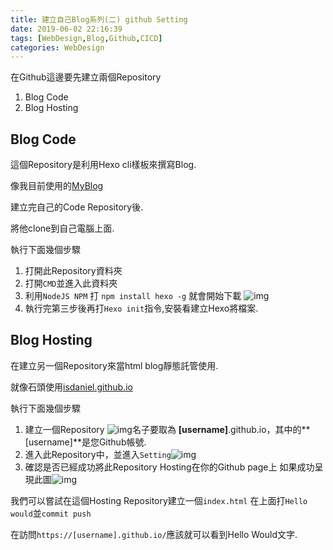 ```yaml
---
title: 建立自己Blog系列(二) github Setting
date: 2019-06-02 22:16:39
tags: [WebDesign,Blog,Github,CICD]
categories: WebDesign
---
```

在Github這邊要先建立兩個Repository

1. Blog Code
2. Blog Hosting

## Blog Code

這個Repository是利用Hexo cli樣板來撰寫Blog.

像我目前使用的[MyBlog](https://github.com/isdaniel/MyBlog)

建立完自己的Code Repository後.

將他clone到自己電腦上面.

執行下面幾個步驟

1. 打開此Repository資料夾
2. 打開`CMD`並進入此資料夾
3. 利用`NodeJS NPM` 打 `npm install hexo -g` 就會開始下載 ![img](/images/github_hosting1.PNG)
4. 執行完第三步後再打`Hexo init`指令,安裝看建立Hexo將檔案.

## Blog Hosting

在建立另一個Repository來當html blog靜態託管使用.

就像石頭使用[isdaniel.github.io](https://github.com/isdaniel/isdaniel.github.io)

執行下面幾個步驟
1. 建立一個Repository ![img](/images/github_hosting.PNG)名子要取為 **[username]**.github.io，其中的**[username]**是您Github帳號.
2. 進入此Repository中，並進入`Setting`![img](/images/github_hosting2.PNG)
3. 確認是否已經成功將此Repository Hosting在你的Github page上
   如果成功呈現此圖![img](/images/github_hosting3.PNG)

我們可以嘗試在這個Hosting Repository建立一個`index.html` 在上面打`Hello would`並`commit push`

在訪問`https://[username].github.io/`應該就可以看到Hello Would文字.
